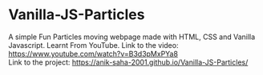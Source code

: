 # Vanilla-JS-Particles
A simple Fun Particles moving webpage made with HTML, CSS and Vanilla Javascript.
Learnt From YouTube. Link to the video:
https://www.youtube.com/watch?v=B3d3pMxPYa8
<br>
Link to the project:
https://anik-saha-2001.github.io/Vanilla-JS-Particles/
